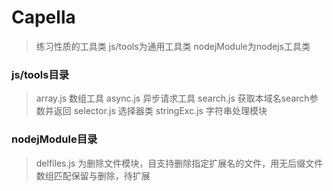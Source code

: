# Capella
> 练习性质的工具类
> js/tools为通用工具类
> nodejModule为nodejs工具类
### js/tools目录
> array.js 数组工具
> async.js 异步请求工具
> search.js 获取本域名search参数并返回
> selector.js 选择器类
> stringExc.js 字符串处理模块
### nodejModule目录
> delfiles.js 为删除文件模块，目支持删除指定扩展名的文件，用无后缀文件数组匹配保留与删除，待扩展
